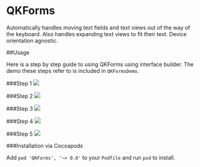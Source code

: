 QKForms
=======

Automatically handles moving text fields and text views out of the way of the keyboard. Also handles expanding text views to fit their text. Device orientation agnostic.

##Usage

Here is a step by step guide to using QKForms using interface builder. The demo these steps refer to is included in `QKFormsDemo`.

###Step 1
![](https://github.com/QuantumKing/QKForms/tree/master/QKFormsDemo/screenshots/step1.png)

###Step 2
![](https://github.com/QuantumKing/QKForms/tree/master/QKFormsDemo/screenshots/step2.png)

###Step 3
![](https://github.com/QuantumKing/QKForms/tree/master/QKFormsDemo/screenshots/step3.png)

###Step 4
![](https://github.com/QuantumKing/QKForms/tree/master/QKFormsDemo/screenshots/step4.png)

###Step 5
![](https://github.com/QuantumKing/QKForms/tree/master/QKFormsDemo/screenshots/step5.png)

###Installation via Cocoapods

Add `pod 'QKForms', '~> 0.0'` to your `Podfile` and run `pod` to install.
